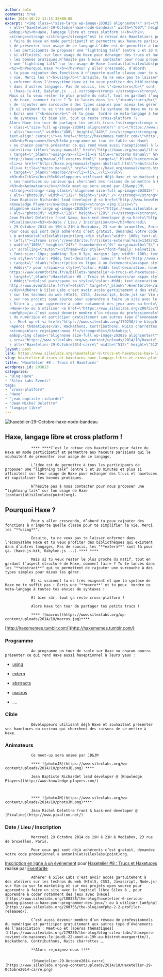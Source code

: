```yaml
---
author: anto
comments: true
date: 2014-10-22 12:15:32+00:00
excerpt: "<img class=\"size-large wp-image-203825 aligncenter\" src=\"https://www.silexlabs.org/wp-content/uploads/2014/10/haxetelier-29-Octobre-haxe-node-bandeau.png\"\
  \ alt=\"haxetelier-29-Octobre-haxe-node-bandeau\" width=\"607\" height=\"140\" />\
  &nbsp;<h2><b>Haxe, langage libre et cross platform !</b></h2>\
  <strong><strong> </strong></strong>C’est le retour des Haxeteliers pour\
  \ faire du Haxe en mode participatif et permettre aux haxeurs parisiens qui le souhaitent\
  \ de présenter leur usage de ce langage.L’idée est de permettre à tous\
  \ les participants de proposer une “lightning talk” (entre 5 et 20 minutes et plus\
  \ si affinités) sur leur usage de Haxe pour échanger des trucs et haxetuces et capitaliser\
  \ les bonnes pratiques.N’hésite pas à nous contacter pour nous proposer\
  \ une “lightning talk” sur ton usage de Haxe (contact(at)silexlabs(point)org).\
  <h2><b>Pourquoi Haxe ?</b></h2>Pour y aller crescendo, d’abord\
  \ tu peux rajouter des fonctions à n'importe quelle classe pour te simplifier la\
  \ vie. Merci les \"<b>using</b>\".Ensuite, tu ne veux pas te laisser\
  \ enfermer dans l'écosystème Haxe et tu veux profiter des bibliothèques qui existent\
  \ dans d'autres langages. Pas de soucis, les \"<b>extern</b>\" sont là pour ça.\
  \ (haxe-js-kit, Babylon.js ...).<strong><strong> </strong></strong>\
  Mais si tu veux rester le plus proche du natif, tout en gardant l'aspect structuré\
  \ de Haxe, comment faire ? Tu te lances dans les \"<b>abstract</b>\" qui te permettent\
  \ de rajouter une surcouche à des types simples pour mieux les gérer.\
  Et si vraiment tu es très exigeant et que la syntaxe de Haxe ne te suffit pas :\
  \ Écris une \"<b>macro</b>\" et tu peux  tordre ce meta-langage à toutes tes envies\
  \ de syntaxes !Et bien sûr, tout ça reste cross-platform !\
  Alors Haxe ton tour de partager tes petits trucs !<strong><strong> <img\
  \ class=\"size-full wp-image-203841 aligncenter\" src=\"https://www.silexlabs.org/wp-content/uploads/2014/10/macros.jpg\"\
  \ alt=\"macros\" width=\"480\" height=\"449\" /></strong></strong><p style=\"\
  text-align: center;\"><a href=\"http://haxememes.tumblr.com/\">http://haxememes.tumblr.com/</a></p>\
  <h3><b>Programme</b></h3>Au programme un tour de table sur Haxe\
  \ ou chacun pourra présenter ce qui rend Haxe aussi haxeptionnel à leurs yeux :\
  <ul><li><a title=\"using manual\" href=\"http://haxe.org/manual/lf-static-extension.html\"\
  \ target=\"_blank\">using</a></li><li><a title=\"externs manual\" href=\"\
  http://haxe.org/manual/lf-externs.html\" target=\"_blank\">extern</a></li>\
  <li><a href=\"http://haxe.org/manual/types-abstract.html\">abstracts</a></li>\
  <li><a title=\"macro manual\" href=\"http://haxe.org/manual/macro.html\"\
  \ target=\"_blank\">macros</a></li><li>….</li></ul>\
  <h3><b>Cible</b></h3>Développeurs utilisant déjà Haxe et souhaitant présenter\
  \ ses haxetuces ou curieux qui cherchent des raisons de se mettre à Haxe.\
  <h3><b>Animateurs</b></h3>Ce meet-up sera animé par JB&amp;JM\
  <strong><strong> <img class=\"alignnone size-full wp-image-203835\" src=\"https://www.silexlabs.org/wp-content/uploads/2014/10/photoJB.png\"\
  \ alt=\"photoJB\" width=\"132\" height=\"149\" /> </strong></strong>\
  Jean Baptiste Richardet lead developer @ <a href=\"http://www.knowledge-players.com/\"\
  >Knowledge Players</a>&nbsp;<strong><strong> <img class=\"\
  alignnone size-large wp-image-203836\" src=\"https://www.silexlabs.org/wp-content/uploads/2014/10/photoJM.png\"\
  \ alt=\"photoJM\" width=\"128\" height=\"128\" /></strong></strong>\
  Jean Michel Delettre front &amp; back-end developer @ <a href=\"http://www.pixaline.net/\"\
  >Pixaline</a><h3><b>Date / Lieu / Inscription</b></h3>Mercredi\
  \ 29 Octobre 2014 de 19H à 21H à Mediabox, 23 rue de bruxelles, Paris.\
  Pour ceux qui sont déjà adhérents c’est gratuit, demandez votre code promotionnel\
  \ à antonin(at)silexlabs(point)org.<div style=\"width: 100%; text-align:\
  \ left;\"><iframe src=\"//eventbrite.fr/tickets-external?eid=13457422513&amp;ref=etckt\"\
  \ width=\"100%\" height=\"247\" frameborder=\"0\" marginwidth=\"5\" marginheight=\"\
  5\" scrolling=\"auto\"></iframe><div style=\"font-family: Helvetica, Arial;\
  \ font-size: 10px; padding: 5px 0 5px; margin: 2px; width: 100%; text-align: left;\"\
  ><a style=\"color: #ddd; text-decoration: none;\" href=\"http://www.eventbrite.fr/r/etckt\"\
  \ target=\"_blank\">Inscription en ligne à un événement</a><span style=\"color:\
  \ #ddd;\"> pour </span><a style=\"color: #ddd; text-decoration: none;\" href=\"\
  https://www.eventbrite.fr/e/billets-haxetelier-8-trucs-et-haxetuces-13457422513?ref=etckt\"\
  \ target=\"_blank\">Haxetelier #8 : Trucs et Haxetuces</a> <span style=\"color:\
  \ #ddd;\">réalisé par</span> <a style=\"color: #ddd; text-decoration: none;\" href=\"\
  http://www.eventbrite.fr?ref=etckt\" target=\"_blank\">Eventbrite</a></div>\
  </div>Adhérer à Silex Labs c'est avoir accès gartuitement à des ateliers\
  \ sur les technos du web (Html5, CSS3, Javascript, Node.js) sur Vim ou sur le marketing et\
  \ sur nos projets open source pour apprendre à faire un site avec le logiciel libre\
  \ Silex à , pour apprendre à coder notamment des jeux avec <a href=\"https://www.silexlabs.org/180328/the-blog/haxetelier-6-serious-gaming-passez-a-haxe-pour-programmer-des-jeux/\"\
  >Haxe</a> ou à utiliser <a href=\"https://www.silexlabs.org/200755/the-blog/amfphp-2-2-profiler-released/\"\
  >amfphp</a>.C’est aussi devenir membre d’un réseau de professionnels\
  \ du numérique et participer gratuitement aux autres type d’évènements de l’association\
  \ : Meet-up et <a href=\"https://www.silexlabs.org/179230/the-blog/blog-silex-labs/lhaxepero-revient-de-vacances-le-jeudi-22-aout-a-19h-au-bistrot-marguerite/\"\
  >apéros thématiques</a>, Hackathons, Contributhons, Nuits charrettes ….\
  <strong>Alors rejoignez-nous !!</strong><h3></h3>&nbsp;\
  &nbsp;<img class=\"alignnone size-full wp-image-203826 aligncenter\"\
  \ src=\"https://www.silexlabs.org/wp-content/uploads/2014/10/Haxetelier-29-Octobre2014-carre.png\"\
  \ alt=\"Haxetelier-29-Octobre2014-carre\" width=\"512\" height=\"512\" />"
layout: post
link: https://www.silexlabs.org/haxetelier-8-trucs-et-haxetuces-haxe-langage-libre-et-cross-platform/
slug: haxetelier-8-trucs-et-haxetuces-haxe-langage-libre-et-cross-platform
title: 'Haxetelier #8 : Trucs et Haxetuces'
wordpress_id: 203823
categories:
- "Blog Haxe"
- "Silex Labs Events"
tags:
- "cross-platform"
- "Haxe"
- "jean baptiste richardet"
- "Jean Michel Delettre"
- "langage libre"
---
```


![haxetelier-29-Octobre-haxe-node-bandeau](https://www.silexlabs.org/wp-content/uploads/2014/10/haxetelier-29-Octobre-haxe-node-bandeau.png)




## **Haxe, langage libre et cross platform !**


				**** ****C’est le retour des Haxeteliers pour faire du Haxe en mode participatif et permettre aux haxeurs parisiens qui le souhaitent de présenter leur usage de ce langage.

				L’idée est de permettre à tous les participants de proposer une “lightning talk” (entre 5 et 20 minutes et plus si affinités) sur leur usage de Haxe pour échanger des trucs et haxetuces et capitaliser les bonnes pratiques.

				N’hésite pas à nous contacter pour nous proposer une “lightning talk” sur ton usage de Haxe (contact(at)silexlabs(point)org).


## **Pourquoi Haxe ?**


				Pour y aller crescendo, d’abord tu peux rajouter des fonctions à n'importe quelle classe pour te simplifier la vie. Merci les "**using**".

				Ensuite, tu ne veux pas te laisser enfermer dans l'écosystème Haxe et tu veux profiter des bibliothèques qui existent dans d'autres langages. Pas de soucis, les "**extern**" sont là pour ça. (haxe-js-kit, Babylon.js ...).**** ****

				Mais si tu veux rester le plus proche du natif, tout en gardant l'aspect structuré de Haxe, comment faire ? Tu te lances dans les "**abstract**" qui te permettent de rajouter une surcouche à des types simples pour mieux les gérer.

				Et si vraiment tu es très exigeant et que la syntaxe de Haxe ne te suffit pas : Écris une "**macro**" et tu peux  tordre ce meta-langage à toutes tes envies de syntaxes !

				Et bien sûr, tout ça reste cross-platform !

				Alors Haxe ton tour de partager tes petits trucs !

				**** ![macros](https://www.silexlabs.org/wp-content/uploads/2014/10/macros.jpg)****


[http://haxememes.tumblr.com/](http://haxememes.tumblr.com/)





### **Programme**


				Au programme un tour de table sur Haxe ou chacun pourra présenter ce qui rend Haxe aussi haxeptionnel à leurs yeux :




  * [using](http://haxe.org/manual/lf-static-extension.html)


  * [extern](http://haxe.org/manual/lf-externs.html)


  * [abstracts](http://haxe.org/manual/types-abstract.html)


  * [macros](http://haxe.org/manual/macro.html)


  * ….




### **Cible**


				Développeurs utilisant déjà Haxe et souhaitant présenter ses haxetuces ou curieux qui cherchent des raisons de se mettre à Haxe.


### **Animateurs**


				Ce meet-up sera animé par JB&JM

				**** ![photoJB](https://www.silexlabs.org/wp-content/uploads/2014/10/photoJB.png) ****

				Jean Baptiste Richardet lead developer @ [Knowledge Players](http://www.knowledge-players.com/)



				**** ![photoJM](https://www.silexlabs.org/wp-content/uploads/2014/10/photoJM.png)****

				Jean Michel Delettre front & back-end developer @ [Pixaline](http://www.pixaline.net/)


### **Date / Lieu / Inscription**


				Mercredi 29 Octobre 2014 de 19H à 21H à Mediabox, 23 rue de bruxelles, Paris.

				Pour ceux qui sont déjà adhérents c’est gratuit, demandez votre code promotionnel à antonin(at)silexlabs(point)org.





[Inscription en ligne à un événement](http://www.eventbrite.fr/r/etckt) pour [Haxetelier #8 : Trucs et Haxetuces](https://www.eventbrite.fr/e/billets-haxetelier-8-trucs-et-haxetuces-13457422513?ref=etckt) réalisé par [Eventbrite](http://www.eventbrite.fr?ref=etckt)





				Adhérer à Silex Labs c'est avoir accès gartuitement à des ateliers sur les technos du web (Html5, CSS3, Javascript, Node.js) sur Vim ou sur le marketing et sur nos projets open source pour apprendre à faire un site avec le logiciel libre Silex à , pour apprendre à coder notamment des jeux avec [Haxe](https://www.silexlabs.org/180328/the-blog/haxetelier-6-serious-gaming-passez-a-haxe-pour-programmer-des-jeux/) ou à utiliser [amfphp](https://www.silexlabs.org/200755/the-blog/amfphp-2-2-profiler-released/).

				C’est aussi devenir membre d’un réseau de professionnels du numérique et participer gratuitement aux autres type d’évènements de l’association : Meet-up et [apéros thématiques](https://www.silexlabs.org/179230/the-blog/blog-silex-labs/lhaxepero-revient-de-vacances-le-jeudi-22-aout-a-19h-au-bistrot-marguerite/), Hackathons, Contributhons, Nuits charrettes ….

				**Alors rejoignez-nous !!**


###






				![Haxetelier-29-Octobre2014-carre](https://www.silexlabs.org/wp-content/uploads/2014/10/Haxetelier-29-Octobre2014-carre.png)

